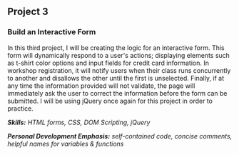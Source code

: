 ## Project 3
### Build an Interactive Form

In this third project, I will be creating the logic for an interactive form. This form will dynamically respond to a user's actions; displaying elements such as t-shirt color options and input fields for credit card information. In workshop registration, it will notify users when their class runs concurrently to another and disallows the other until the first is unselected. Finally, if at any time the information provided will not validate, the page will immediately ask the user to correct the information before the form can be submitted. I will be using jQuery once again for this project in order to practice.

*__Skills:__ HTML forms, CSS, DOM Scripting, jQuery*

*__Personal Development Emphasis:__ self-contained code, concise comments, helpful names for variables & functions*
